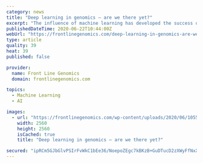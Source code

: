 ```yaml
---
category: news
title: "Deep learning in genomics – are we there yet?"
excerpt: "The influence of machine learning has developed the success of bioinformatics. However, current advances in the “-omics” space post new challenges for the machine learning (ML) community. Deep learning (DL) is considered a more efficient and effective way to deal with big data,"
publishedDateTime: 2020-06-22T10:44:00Z
webUrl: "https://frontlinegenomics.com/deep-learning-in-genomics-are-we-there-yet/"
type: article
quality: 39
heat: 39
published: false

provider:
  name: Front Line Genomics
  domain: frontlinegenomics.com

topics:
  - Machine Learning
  - AI

images:
  - url: "https://frontlinegenomics.com/wp-content/uploads/2020/06/1055-scaled.jpg"
    width: 2560
    height: 2560
    isCached: true
    title: "Deep learning in genomics – are we there yet?"

secured: "ipRCm5GJbGlvPSIrFvWkC1bEe36/NoepoZEgc7kBKzB+GuDTucD2zXWyFfNxX9EFSCa/aUganTgIIrKwA/HWqyMns8wkjKiSTtTrHtFQdLcKltTmArpR7D4D71URBaXw/V8vsHeXryJ1/+nHoMFR8jVwdFakp6mYZDwphLIZu/LgGlRZwqeSnWh55il09YNpl8oyf9PZwQw0YKY7QhS79KiV2Rpw06p0Lu3xLI/7K9ZLbuKZBuUU5xvvwjbMpzoLO9Sgw3LszAkuad4OkmIDy5rOLtE5WBttORsPesLZWTkqqR+LBnhuHNnkqTxA4AFOzTANr9lbR9Bt6BylxWMF/w==;AH8ULFb8Qhx8kJjhMzJVzg=="
---
```


